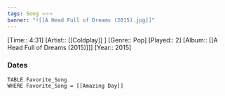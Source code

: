 ```yaml
---
tags: Song ⭐⭐⭐ 
banner: "![[A Head Full of Dreams (2015).jpg]]"
---
```

[Time:: 4:31]
[Artist:: [[Coldplay]] ]
[Genre:: Pop]
[Played:: 2]
[Album:: [[A Head Full of Dreams (2015)]]]
[Year:: 2015]
### Dates
````dataview
TABLE Favorite_Song
WHERE Favorite_Song = [[Amazing Day]]
````